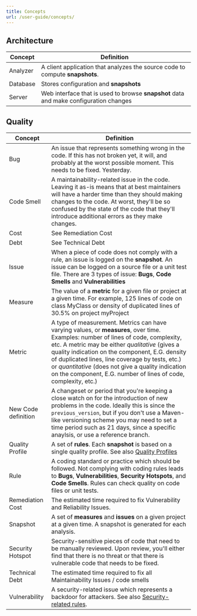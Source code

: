```yaml
---
title: Concepts
url: /user-guide/concepts/
---
```


## Architecture
| Concept  | Definition                                                                            |
| -------- | ------------------------------------------------------------------------------------- |
| Analyzer | A client application that analyzes the source code to compute **snapshots**.          |
| Database | Stores configuration and **snapshots**                                                |
| Server   | Web interface that is used to browse **snapshot** data and make configuration changes | 

## Quality
| Concept                    | Definition                                                                                                                                                                                                                                                                                                                                                                                                         |
| -------------------------- | ------------------------------------------------------------------------------------------------------------------------------------------------------------------------------------------------------------------------------------------------------------------------------------------------------------------------------------------------------------------------------------------------------------------ |
| Bug                        | An issue that represents something wrong in the code. If this has not broken yet, it will, and probably at the worst possible moment. This needs to be fixed. Yesterday.                                                                                                                                                                                                                                           |
| Code Smell                 | A maintainability-related issue in the code. Leaving it as-is means that at best maintainers will have a harder time than they should making changes to the code. At worst, they'll be so confused by the state of the code that they'll introduce additional errors as they make changes.                                                                                                                         |
| Cost                       | See Remediation Cost                                                                                                                                                                                                                                                                                                                                                                                               |
| Debt                       | See Technical Debt                                                                                                                                                                                                                                                                                                                                                                                                 |
| Issue                      | When a piece of code does not comply with a rule, an issue is logged on the **snapshot**. An issue can be logged on a source file or a unit test file. There are 3 types of issue: **Bugs**, **Code Smells** and **Vulnerabilities**                                                                                                                                                                    |
| Measure                    | The value of a **metric** for a given file or project at a given time. For example, 125 lines of code on class MyClass or density of duplicated lines of 30.5% on project myProject                                                                                                                                                                                                                                  |
| Metric                     | A type of measurement. Metrics can have varying values, or **measures**, over time. Examples: number of lines of code, complexity, etc. A metric may be either _qualitative_ (gives a quality indication on the component, E.G. density of duplicated lines, line coverage by tests, etc.) or _quantitative_ (does not give a quality indication on the component, E.G. number of lines of code, complexity, etc.) |
| New Code definition                | A changeset or period that you're keeping a close watch on for the introduction of new problems in the code. Ideally this is since the `previous_version`, but if you don't use a Maven-like versioning scheme you may need to set a time period such as 21 days, since a specific anaylsis, or use a reference branch.                                                                                                            |
| Quality Profile            | A set of **rules**. Each **snapshot** is based on a single quality profile. See also [Quality Profiles](/instance-administration/quality-profiles/)                                                                                                                                                                                                                                                         | 
| Rule                | A coding standard or practice which should be followed. Not complying with coding rules leads to **Bugs**, **Vulnerabilities**, **Security Hotspots**, and **Code Smells**. Rules can check quality on code files or unit tests.                                                                                                                                                                                                                                 |
| Remediation Cost           | The estimated time required to fix Vulnerability and Reliability Issues.                                                                                                                                                                                                                                                                                                                                           |
| Snapshot                   | A set of **measures** and **issues** on a given project at a given time. A snapshot is generated for each analysis.                                                                                                                                                                                                                                                                                          |
| Security Hotspot           | Security-sensitive pieces of code that need to be manually reviewed. Upon review, you'll either find that there is no threat or that there is vulnerable code that needs to be fixed.                                                                                               |
| Technical Debt             | The estimated time required to fix all Maintainability Issues / code smells                                                                                                                                                                                                                                                                                                                                        |
| Vulnerability              | A security-related issue which represents a backdoor for attackers. See also [Security-related rules](/user-guide/security-rules/).                                                                                                                                                                                                                                                                                |
